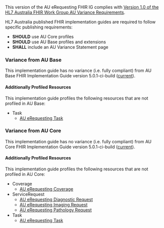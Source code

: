 This version of the AU eRequesting FHIR IG complies with [Version 1.0 of the HL7 Australia FHIR Work Group AU Variance Requirements](https://hl7.org.au/fhir/HL7%20AU%20Variance%20Requirements%20v1.0.pdf).

HL7 Australia published FHIR implementation guides are required to follow specific publishing requirements:
- **SHOULD** use AU Core profiles
- **SHOULD** use AU Base profiles and extensions
- **SHALL** include an AU Variance Statement page

### Variance from AU Base
This implementation guide has no variance (i.e. fully compliant) from AU Base FHIR Implementation Guide version 5.0.1-ci-build ([current](https://build.fhir.org/ig/hl7au/au-fhir-base/)).

#### Additionally Profiled Resources
This implementation guide profiles the following resources that are not profiled in AU Base:

- Task
  - [AU eRequesting Task](StructureDefinition-au-erequesting-task.html)

### Variance from AU Core
This implementation guide has no variance (i.e. fully compliant) from AU Core FHIR Implementation Guide version 5.0.1-ci-build ([current](https://build.fhir.org/ig/hl7au/au-fhir-core/)).

#### Additionally Profiled Resources
This implementation guide profiles the following resources that are not profiled in AU Core:

- Coverage
  - [AU eRequesting Coverage](StructureDefinition-au-erequesting-coverage.html)
- ServiceRequest
  - [AU eRequesting Diagnostic Request](StructureDefinition-au-erequesting-diagnosticrequest.html)
  - [AU eRequesting Imaging Request](StructureDefinition-au-erequesting-servicerequest-imag.html)
  - [AU eRequesting Pathology Request](StructureDefinition-au-erequesting-servicerequest-path.html)
- Task
  - [AU eRequesting Task](StructureDefinition-au-erequesting-task.html)